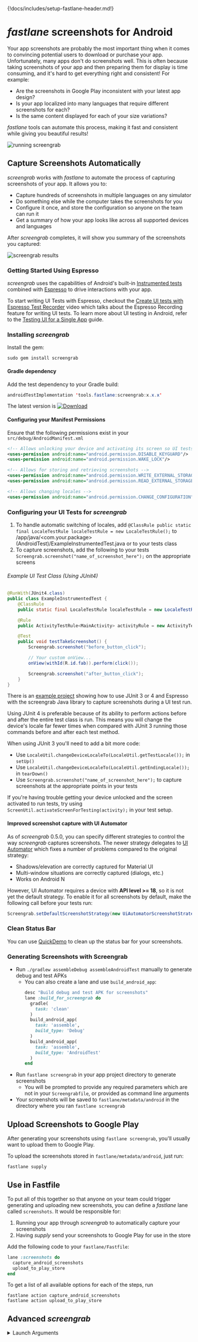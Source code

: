 {!docs/includes/setup-fastlane-header.md!}

# _fastlane_ screenshots for Android

Your app screenshots are probably the most important thing when it comes to convincing potential users to download or purchase your app. Unfortunately, many apps don't do screenshots well. This is often because taking screenshots of your app and then preparing them for display is time consuming, and it's hard to get everything right and consistent! For example:

- Are the screenshots in Google Play inconsistent with your latest app design?
- Is your app localized into many languages that require different screenshots for each?
- Is the same content displayed for each of your size variations?

_fastlane_ tools can automate this process, making it fast and consistent while giving you beautiful results!

![running screengrab](/img/getting-started/android/running-screengrab.gif)

## Capture Screenshots Automatically

_screengrab_ works with _fastlane_ to automate the process of capturing screenshots of your app. It allows you to:

- Capture hundreds of screenshots in multiple languages on any simulator
- Do something else while the computer takes the screenshots for you
- Configure it once, and store the configuration so anyone on the team can run it
- Get a summary of how your app looks like across all supported devices and languages

After _screengrab_ completes, it will show you summary of the screenshots you captured:

![screengrab results](/img/getting-started/android/screengrab-results.png)

### Getting Started Using Espresso

_screengrab_ uses the capabilities of Android's built-in [Instrumented tests](https://developer.android.com/training/testing/unit-testing/instrumented-unit-tests.html) combined with [Espresso](https://developer.android.com/topic/libraries/testing-support-library/index.html#Espresso) to drive interactions with your app. 

To start writing UI Tests with Espresso, checkout the [Create UI tests with Espresso Test Recorder](https://www.youtube.com/watch?v=JRkDVvB106k) video which talks about the Espresso Recording feature for writing UI tests. To learn more about UI testing in Android, refer to the [Testing UI for a Single App](https://developer.android.com/training/testing/espresso) guide.

### Installing _screengrab_

Install the gem:

```
sudo gem install screengrab
```

#### Gradle dependency

Add the test dependency to your Gradle build:

```java
androidTestImplementation 'tools.fastlane:screengrab:x.x.x'
```

The latest version is [ ![Download](https://maven-badges.herokuapp.com/maven-central/tools.fastlane/screengrab/badge.svg)](https://search.maven.org/artifact/tools.fastlane/screengrab)

#### Configuring your Manifest Permissions
Ensure that the following permissions exist in your `src/debug/AndroidManifest.xml`

```xml
<!-- Allows unlocking your device and activating its screen so UI tests can succeed -->
<uses-permission android:name="android.permission.DISABLE_KEYGUARD"/>
<uses-permission android:name="android.permission.WAKE_LOCK"/>

<!-- Allows for storing and retrieving screenshots -->
<uses-permission android:name="android.permission.WRITE_EXTERNAL_STORAGE" />
<uses-permission android:name="android.permission.READ_EXTERNAL_STORAGE" />

<!-- Allows changing locales -->
<uses-permission android:name="android.permission.CHANGE_CONFIGURATION" />
```

### Configuring your UI Tests for _screengrab_

1. To handle automatic switching of locales, add `@ClassRule public static final LocaleTestRule localeTestRule = new LocaleTestRule();` to /app/java/<com.your.package>(AndroidTest)/ExampleInstrumentedTest.java or to your tests class 
2. To capture screenshots, add the following to your tests `Screengrab.screenshot("name_of_screenshot_here");` on the appropriate screens

###### Example UI Test Class (Using JUnit4)
```java
@RunWith(JUnit4.class)
public class ExampleInstrumentedTest {
    @ClassRule
    public static final LocaleTestRule localeTestRule = new LocaleTestRule();

    @Rule
    public ActivityTestRule<MainActivity> activityRule = new ActivityTestRule<>(MainActivity.class);

    @Test
    public void testTakeScreenshot() {
        Screengrab.screenshot("before_button_click");

        // Your custom onView...
        onView(withId(R.id.fab)).perform(click());

        Screengrab.screenshot("after_button_click");
    }
}

```
There is an [example project](https://github.com/fastlane/fastlane/tree/master/screengrab/example/src/androidTest/java/tools/fastlane/localetester) showing how to use JUnit 3 or 4 and Espresso with the screengrab Java library to capture screenshots during a UI test run.

Using JUnit 4 is preferable because of its ability to perform actions before and after the entire test class is run. This means you will change the device's locale far fewer times when compared with JUnit 3 running those commands before and after each test method.

When using JUnit 3 you'll need to add a bit more code:

- Use `LocaleUtil.changeDeviceLocaleTo(LocaleUtil.getTestLocale());` in `setUp()`
- Use `LocaleUtil.changeDeviceLocaleTo(LocaleUtil.getEndingLocale());` in `tearDown()`
- Use `Screengrab.screenshot("name_of_screenshot_here");` to capture screenshots at the appropriate points in your tests

If you're having trouble getting your device unlocked and the screen activated to run tests, try using `ScreenUtil.activateScreenForTesting(activity);` in your test setup.

#### Improved screenshot capture with UI Automator

As of _screengrab_ 0.5.0, you can specify different strategies to control the way _screengrab_ captures screenshots. The newer strategy delegates to [UI Automator](https://developer.android.com/topic/libraries/testing-support-library/index.html#UIAutomator) which fixes a number of problems compared to the original strategy:

* Shadows/elevation are correctly captured for Material UI
* Multi-window situations are correctly captured (dialogs, etc.)
* Works on Android N

However, UI Automator requires a device with **API level >= 18**, so it is not yet the default strategy. To enable it for all screenshots by default, make the following call before your tests run:

```java
Screengrab.setDefaultScreenshotStrategy(new UiAutomatorScreenshotStrategy());
```

### Clean Status Bar

You can use [QuickDemo](https://github.com/PSPDFKit-labs/QuickDemo) to clean up the status bar for your screenshots.


### Generating Screenshots with Screengrab

- Run `./gradlew assembleDebug assembleAndroidTest` manually to generate debug and test APKs
  - You can also create a lane and use `build_android_app`:
    ```ruby
    desc "Build debug and test APK for screenshots"
    lane :build_for_screengrab do
      gradle(
        task: 'clean'
      )
      build_android_app(
        task: 'assemble',
        build_type: 'Debug'
      )
      build_android_app(
        task: 'assemble',
        build_type: 'AndroidTest'
      )
    end
    ```
- Run `fastlane screengrab` in your app project directory to generate screenshots
  - You will be prompted to provide any required parameters which are not in your `Screengrabfile`, or provided as command line arguments
- Your screenshots will be saved to `fastlane/metadata/android` in the directory where you ran `fastlane screengrab`


## Upload Screenshots to Google Play

After generating your screenshots using `fastlane screengrab`, you'll usually want to upload them to Google Play.

To upload the screenshots stored in `fastlane/metadata/android`, just run:

```no-highlight
fastlane supply
```

## Use in Fastfile

To put all of this together so that anyone on your team could trigger generating and uploading new screenshots, you can define a _fastlane_ lane called `screenshots`. It would be responsible for:

1. Running your app through _screengrab_ to automatically capture your screenshots
1. Having _supply_ send your screenshots to Google Play for use in the store

Add the following code to your `fastlane/Fastfile`:

```ruby
lane :screenshots do
  capture_android_screenshots
  upload_to_play_store
end
```

To get a list of all available options for each of the steps, run

```no-highlight
fastlane action capture_android_screenshots
fastlane action upload_to_play_store
```

## Advanced _screengrab_

<details markdown="1">
<summary>Launch Arguments</summary>

You can provide additional arguments to your testcases on launch. These strings will be available in your tests through `InstrumentationRegistry.getArguments()`.

```ruby
launch_arguments([
  "username hjanuschka",
  "build_number 201"
])
```

```java
Bundle extras = InstrumentationRegistry.getArguments();
String peerID = null;
if (extras != null) {
  if (extras.containsKey("username")) {
    username = extras.getString("username");
    System.out.println("Username: " + username);
  } else {
    System.out.println("No username in extras");
  }
} else {
  System.out.println("No extras");
}
```
</details>

